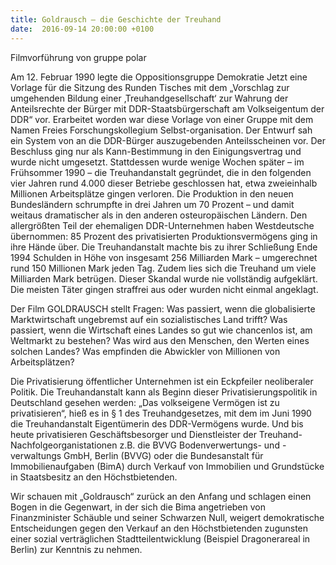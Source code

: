 ```yaml
---
title: Goldrausch – die Geschichte der Treuhand
date:  2016-09-14 20:00:00 +0100
---
```


Filmvorführung von gruppe polar



Am 12. Februar 1990 legte die Oppositionsgruppe Demokratie Jetzt eine
Vorlage für die Sitzung des Runden Tisches mit dem „Vorschlag zur
umgehenden Bildung einer ‚Treuhandgesellschaft‘ zur Wahrung der
Anteilsrechte der Bürger mit DDR-Staatsbürgerschaft am Volkseigentum der
DDR“ vor. Erarbeitet worden war diese Vorlage von einer Gruppe mit dem
Namen Freies Forschungskollegium Selbst-organisation. Der Entwurf sah
ein System von an die DDR-Bürger auszugebenden Anteilsscheinen vor. Der
Beschluss ging nur als Kann-Bestimmung in den Einigungsvertrag und wurde
nicht umgesetzt. Stattdessen wurde wenige Wochen später – im Frühsommer
1990 – die Treuhandanstalt gegründet, die in den folgenden vier Jahren
rund 4.000 dieser Betriebe geschlossen hat, etwa zweieinhalb Millionen
Arbeitsplätze gingen verloren. Die Produktion in den neuen Bundesländern
schrumpfte in drei Jahren um 70 Prozent – und damit weitaus dramatischer
als in den anderen osteuropäischen Ländern. Den allergrößten Teil der
ehemaligen DDR-Unternehmen haben Westdeutsche übernommen: 85 Prozent des
privatisierten Produktionsvermögens ging in ihre Hände über. Die
Treuhandanstalt machte bis zu ihrer Schließung Ende 1994 Schulden in
Höhe von insgesamt 256 Milliarden Mark – umgerechnet rund 150 Millionen
Mark jeden Tag. Zudem lies sich die Treuhand um viele Milliarden Mark
betrügen. Dieser Skandal wurde nie vollständig aufgeklärt. Die meisten
Täter gingen straffrei aus oder wurden nicht einmal angeklagt.



Der Film GOLDRAUSCH stellt Fragen: Was passiert, wenn die globalisierte
Marktwirtschaft ungebremst auf ein sozialistisches Land trifft? Was
passiert, wenn die Wirtschaft eines Landes so gut wie chancenlos ist, am
Weltmarkt zu bestehen? Was wird aus den Menschen, den Werten eines
solchen Landes? Was empfinden die Abwickler von Millionen von
Arbeitsplätzen?



Die Privatisierung öffentlicher Unternehmen ist ein Eckpfeiler
neoliberaler Politik. Die Treuhandanstalt kann als Beginn dieser
Privatisierungspolitik in Deutschland gesehen werden: „Das volkseigene
Vermögen ist zu privatisieren“, hieß es in § 1 des Treuhandgesetzes, mit
dem im Juni 1990 die Treuhandanstalt Eigentümerin des DDR-Vermögens
wurde. Und bis heute privatisieren Geschäftsbesorger und Dienstleister
der Treuhand- Nachfolgeorganistationen z.B. die BVVG Bodenverwertungs-
und -verwaltungs GmbH, Berlin (BVVG) oder die Bundesanstalt für
Immobilienaufgaben (BimA) durch Verkauf von Immobilien und Grundstücke
in Staatsbesitz an den Höchstbietenden.



Wir schauen mit „Goldrausch“ zurück an den Anfang und schlagen einen
Bogen in die Gegenwart, in der sich die Bima angetrieben von
Finanzminister Schäuble und seiner Schwarzen Null, weigert demokratische
Entscheidungen gegen den Verkauf an den Höchstbietenden zugunsten einer
sozial verträglichen Stadtteilentwicklung (Beispiel Dragonerareal in
Berlin) zur Kenntnis zu nehmen.


